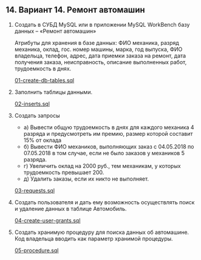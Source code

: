 ## 14. Вариант 14. Ремонт автомашин

1. Создать в СУБД MySQL или в приложении MySQL WorkBench базу данных – «Ремонт автомашин»

    Атрибуты для хранения в базе данных: ФИО механика, разряд механика, оклад, гос. номер машины, марка, год выпуска, ФИО владельца, телефон, адрес, дата приемки заказа на ремонт, дата получения заказа, неисправность, описание выполненных работ, трудоемкость в днях.

    [01-create-db-tables.sql](./01-create-db-tables.sql)

2. Заполнить таблицы данными.

    [02-inserts.sql](./02-inserts.sql)

3. Создать запросы
   - а) Вывести общую трудоемкость в днях для каждого механика 4 разряда и предусмотреть им премию, размер которой составит 15% от оклада
   - б) Вывести ФИО механиков, выполняющих заказ с 04.05.2018 по 07.05.2018 в том случае, если не было заказов у механиков 5 разряда.
   - г) Увеличить оклад на 2000 руб., тем механикам, у которых трудоемкость превышает 200.
   - д) Удалить заказы, если их никто не выполняет.

    [03-requests.sql](./03-requests.sql)

4. Создать пользователя и дать ему возможность осуществлять поиск и удаление данных в таблице Автомобиль.

    [04-create-user-grants.sql](./04-create-user-grants.sql)

5. Создать хранимую процедуру для поиска данных об автомашине. Код владельца вводить как параметр хранимой процедуры.

    [05-procedure.sql](./05-procedure.sql)
